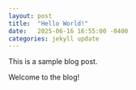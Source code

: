 ```yaml
---
layout: post
title:  "Hello World!"
date:   2025-06-16 16:55:00 -0400
categories: jekyll update
---
```


This is a sample blog post.

Welcome to the blog!
